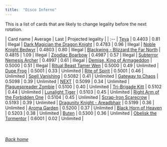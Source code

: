 ```yaml
---
title:  "Disco Inferno"
---
```


This is a list of cards that are likely to change legality before the next rotation.

| Card name | Average | Last | Projected legality |
| :-- |
[Teva](https://db.ygoprodeck.com/card/?search=Teva) | 0.4403 | 0.81 | Illegal |
[Dark Magician the Dragon Knight](https://db.ygoprodeck.com/card/?search=Dark%20Magician%20the%20Dragon%20Knight) | 0.4783 | 0.96 | Illegal |
[Noble Knight Bedwyr](https://db.ygoprodeck.com/card/?search=Noble%20Knight%20Bedwyr) | 0.4803 | 0.80 | Illegal |
[Blackwing - Blizzard the Far North](https://db.ygoprodeck.com/card/?search=Blackwing%20-%20Blizzard%20the%20Far%20North) | 0.4815 | 1.09 | Illegal |
[Zoodiac Boarbow](https://db.ygoprodeck.com/card/?search=Zoodiac%20Boarbow) | 0.4987 | 0.57 | Illegal |
[Subterror Nemesis Archer](https://db.ygoprodeck.com/card/?search=Subterror%20Nemesis%20Archer) | 0.4997 | 0.61 | Illegal |
[Demise, King of Armageddon](https://db.ygoprodeck.com/card/?search=Demise,%20King%20of%20Armageddon) | 0.5000 | 0.51 | Illegal |
[Ritual Beast Tamer Wen](https://db.ygoprodeck.com/card/?search=Ritual%20Beast%20Tamer%20Wen) | 0.5000 | 0.49 | Unlimited |
[Dupe Frog](https://db.ygoprodeck.com/card/?search=Dupe%20Frog) | 0.5001 | 0.33 | Unlimited |
[Rite of Spirit](https://db.ygoprodeck.com/card/?search=Rite%20of%20Spirit) | 0.5001 | 0.46 | Unlimited |
[Spell Vanishing](https://db.ygoprodeck.com/card/?search=Spell%20Vanishing) | 0.5082 | 0.41 | Unlimited |
[Gateway to Chaos](https://db.ygoprodeck.com/card/?search=Gateway%20to%20Chaos) | 0.5098 | 0.39 | Unlimited |
[NEXT](https://db.ygoprodeck.com/card/?search=NEXT) | 0.5099 | 0.34 | Unlimited |
[Plaguespreader Zombie](https://db.ygoprodeck.com/card/?search=Plaguespreader%20Zombie) | 0.5100 | 0.40 | Unlimited |
[Tri-Brigade Kitt](https://db.ygoprodeck.com/card/?search=Tri-Brigade%20Kitt) | 0.5102 | 0.44 | Unlimited |
[Lunalight Tiger](https://db.ygoprodeck.com/card/?search=Lunalight%20Tiger) | 0.5103 | 0.45 | Unlimited |
[Right Arm of the Forbidden One](https://db.ygoprodeck.com/card/?search=Right%20Arm%20of%20the%20Forbidden%20One) | 0.5104 | 0.45 | Unlimited |
[Scrap-Iron Scarecrow](https://db.ygoprodeck.com/card/?search=Scrap-Iron%20Scarecrow) | 0.5193 | 0.39 | Unlimited |
[Dragunity Knight - Areadbhair](https://db.ygoprodeck.com/card/?search=Dragunity%20Knight%20-%20Areadbhair) | 0.5199 | 0.36 | Unlimited |
[Aroma Garden](https://db.ygoprodeck.com/card/?search=Aroma%20Garden) | 0.5200 | 0.37 | Unlimited |
[Black Horn of Heaven](https://db.ygoprodeck.com/card/?search=Black%20Horn%20of%20Heaven) | 0.5203 | 0.38 | Unlimited |
[Buten](https://db.ygoprodeck.com/card/?search=Buten) | 0.5300 | 0.36 | Unlimited |
[Obelisk the Tormentor](https://db.ygoprodeck.com/card/?search=Obelisk%20the%20Tormentor) | 0.6001 | 0.02 | Unlimited |

<br>

###### [Back home](index)